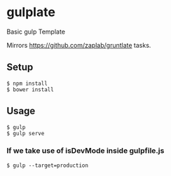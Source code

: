 gulplate
=========

Basic gulp Template

Mirrors https://github.com/zaplab/gruntlate tasks.

## Setup

```
$ npm install
$ bower install
```

## Usage

```
$ gulp
$ gulp serve
```

### If we take use of isDevMode inside gulpfile.js

```
$ gulp --target=production
```
